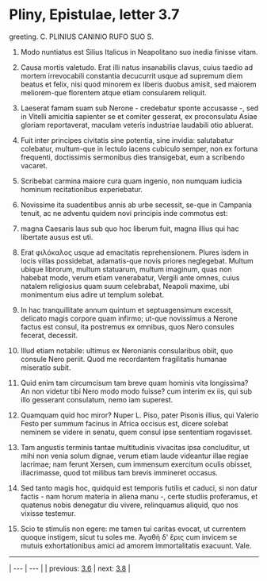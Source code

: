 # Pliny, Epistulae, letter 3.7

greeting. C. PLINIUS CANINIO RUFO SUO S.



1. Modo nuntiatus est Silius Italicus in Neapolitano suo inedia finisse vitam.



2. Causa mortis valetudo. Erat illi natus insanabilis clavus, cuius taedio ad mortem irrevocabili constantia decucurrit usque ad supremum diem beatus et felix, nisi quod minorem ex liberis duobus amisit, sed maiorem meliorem-que florentem atque etiam consularem reliquit.



3. Laeserat famam suam sub Nerone - credebatur sponte accusasse -, sed in Vitelli amicitia sapienter se et comiter gesserat, ex proconsulatu Asiae gloriam reportaverat, maculam veteris industriae laudabili otio abluerat.



4. Fuit inter principes civitatis sine potentia, sine invidia: salutabatur colebatur, multum-que in lectulo iacens cubiculo semper, non ex fortuna frequenti, doctissimis sermonibus dies transigebat, eum a scribendo vacaret.



5. Scribebat carmina maiore cura quam ingenio, non numquam iudicia hominum recitationibus experiebatur.



6. Novissime ita suadentibus annis ab urbe secessit, se-que in Campania tenuit, ac ne adventu quidem novi principis inde commotus est:



7. magna Caesaris laus sub quo hoc liberum fuit, magna illius qui hac libertate ausus est uti.



8. Erat φιλόκαλος usque ad emacitatis reprehensionem. Plures isdem in locis villas possidebat, adamatis-que novis priores neglegebat. Multum ubique librorum, multum statuarum, multum imaginum, quas non habebat modo, verum etiam venerabatur, Vergili ante omnes, cuius natalem religiosius quam suum celebrabat, Neapoli maxime, ubi monimentum eius adire ut templum solebat.



9. In hac tranquillitate annum quintum et septuagensimum excessit, delicato magis corpore quam infirmo; ut-que novissimus a Nerone factus est consul, ita postremus ex omnibus, quos Nero consules fecerat, decessit.



10. Illud etiam notabile: ultimus ex Neronianis consularibus obiit, quo consule Nero periit. Quod me recordantem fragilitatis humanae miseratio subit.



11. Quid enim tam circumcisum tam breve quam hominis vita longissima? An non videtur tibi Nero modo modo fuisse? cum interim ex iis, qui sub illo gesserant consulatum, nemo iam superest.



12. Quamquam quid hoc miror? Nuper L. Piso, pater Pisonis illius, qui Valerio Festo per summum facinus in Africa occisus est, dicere solebat neminem se videre in senatu, quem consul ipse sententiam rogavisset.



13. Tam angustis terminis tantae multitudinis vivacitas ipsa concluditur, ut mihi non venia solum dignae, verum etiam laude videantur illae regiae lacrimae; nam ferunt Xersen, cum immensum exercitum oculis obisset, illacrimasse, quod tot milibus tam brevis immineret occasus.



14. Sed tanto magis hoc, quidquid est temporis futilis et caduci, si non datur factis - nam horum materia in aliena manu -, certe studiis proferamus, et quatenus nobis denegatur diu vivere, relinquamus aliquid, quo nos vixisse testemur.



15. Scio te stimulis non egere: me tamen tui caritas evocat, ut currentem quoque instigem, sicut tu soles me. Ἀγαθὴ δ' ἔρις cum invicem se mutuis exhortationibus amici ad amorem immortalitatis exacuunt. Vale.



---

| --- | --- |
| previous: [3.6](../3.6/) | next: [3.8](../3.8/) |